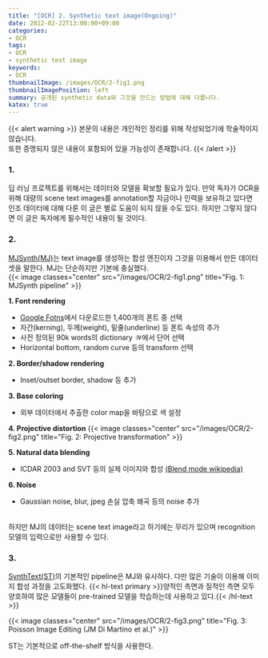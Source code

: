 ```yaml
---
title: "[OCR] 2. Synthetic text image(Ongoing)"
date: 2022-02-22T13:00:00+09:00
categories:
- OCR
tags:
- OCR
- synthetic text image
keywords:
- OCR
thumbnailImage: /images/OCR/2-fig1.png
thumbnailImagePosition: left
summary: 공개된 synthetic data와 그것을 만드는 방법에 대해 다룹니다.
katex: true
---
```

{{< alert warning >}}
본문의 내용은 개인적인 정리를 위해 작성되었기에 학술적이지 않습니다.  
또한 증명되지 않은 내용이 포함되어 있을 가능성이 존재합니다.
{{< /alert >}}

### 1.
딥 러닝 프로젝트를 위해서는 데이터와 모델을 확보할 필요가 있다. 만약 독자가 OCR을 위해 대량의 scene text images를 annotation할 자금이나 인력을 보유하고 있다면 인조 데이터에 대해 다룬 이 글은 별로 도움이 되지 않을 수도 있다. 하지만 그렇지 않다면 이 글은 독자에게 필수적인 내용이 될 것이다.

### 2.
[MJSynth(MJ)](https://www.robots.ox.ac.uk/~vgg/publications/2014/Jaderberg14c/)는 text image를 생성하는 합성 엔진이자 그것을 이용해서 만든 데이터셋을 말한다. MJ는 단순하지만 기본에 충실했다.
\
{{< image classes="center" src="/images/OCR/2-fig1.png" title="Fig. 1: MJSynth pipeline" >}}

**1. Font rendering**
- [Google Fotns](https://fonts.google.com/)에서 다운로드한 1,400개의 폰트 중 선택
- 자간(kerning), 두께(weight), 밑줄(underline) 등 폰트 속성의 추가
- 사전 정의된 90k words의 dictionary $\mathcal{W}$에서 단어 선택
- Horizontal bottom, random curve 등의 transform 선택

**2. Border/shadow rendering**
- Inset/outset border, shadow 등 추가

**3. Base coloring**
- 외부 데이터에서 추출한 color map을 바탕으로 색 설정

**4. Projective distortion**
{{< image classes="center" src="/images/OCR/2-fig2.png" title="Fig. 2: Projective transformation" >}}  

**5. Natural data blending**
- ICDAR 2003 and SVT 등의 실제 이미지와 합성 [(Blend mode wikipedia)](https://en.wikipedia.org/wiki/Blend_modes)

**6. Noise**
- Gaussian noise, blur, jpeg 손실 압축 왜곡 등의 noise 추가

\
하지만 MJ의 데이터는 scene text image라고 하기에는 무리가 있으며 recognition 모델의 입력으로만 사용할 수 있다.

### 3.
[SynthText(ST)](https://www.robots.ox.ac.uk/~vgg/publications/2016/Gupta16/)의 기본적인 pipeline은 MJ와 유사하다. 다만 많은 기술이 이용해 이미지 합성 과정을 고도화했다. {{< hl-text primary >}}양적인 측면과 질적인 측면 모두 양호하여 많은 모델들이 pre-trained 모델을 학습하는데 사용하고 있다.{{< /hl-text >}} 

{{< image classes="center" src="/images/OCR/2-fig3.png" title="Fig. 3: Poisson Image Editing (JM Di Martino et al.)" >}}

ST는 기본적으로 off-the-shelf 방식을 사용한다.